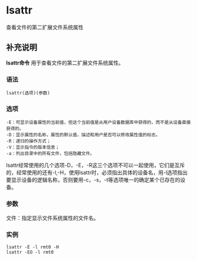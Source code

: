 lsattr
===

查看文件的第二扩展文件系统属性

## 补充说明

**lsattr命令** 用于查看文件的第二扩展文件系统属性。

###  语法

```shell
lsattr(选项)(参数)
```

###  选项

```shell
-E：可显示设备属性的当前值，但这个当前值是从用户设备数据库中获得的，而不是从设备直接获得的。
-D：显示属性的名称，属性的默认值，描述和用户是否可以修改属性值的标志。
-R：递归的操作方式；
-V：显示指令的版本信息；
-a：列出目录中的所有文件，包括隐藏文件。
```

lsattr经常使用的几个选项-D，-E，-R这三个选项不可以一起使用，它们是互斥的，经常使用的还有-l,-H，使用lsattr时，必须指出具体的设备名，用-l选项指出要显示设备的逻辑名称，否则要用-c，-s，-t等选项唯一的确定某个已存在的设备。

###  参数

文件：指定显示文件系统属性的文件名。

###  实例

```shell
lsattr -E -l rmt0 -H
lsattr -EO -l rmt0
```


